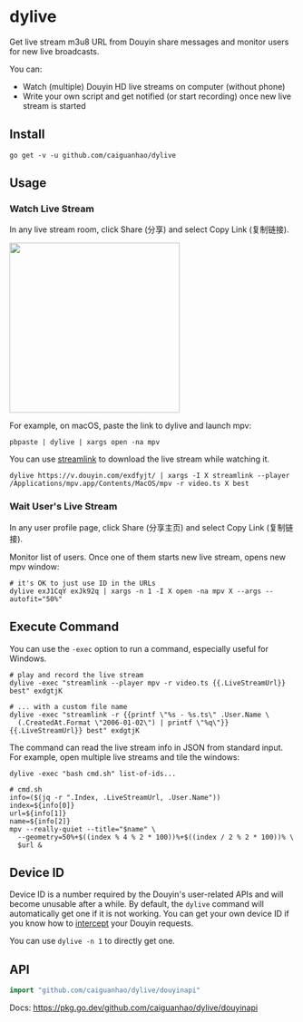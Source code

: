 # dylive

Get live stream m3u8 URL from Douyin share messages and monitor users for new
live broadcasts.

You can:
- Watch (multiple) Douyin HD live streams on computer (without phone)
- Write your own script and get notified (or start recording) once new live
  stream is started

## Install

```
go get -v -u github.com/caiguanhao/dylive
```

## Usage

### Watch Live Stream

In any live stream room, click Share (分享) and select Copy Link (复制链接).

<img src="https://user-images.githubusercontent.com/1284703/121233565-554aa580-c8c5-11eb-97bf-28f25d96057c.jpg" width="300" />

For example, on macOS, paste the link to dylive and launch mpv:

```
pbpaste | dylive | xargs open -na mpv
```

You can use [streamlink](https://streamlink.github.io/) to download the live stream while watching it.

```
dylive https://v.douyin.com/exdfyjt/ | xargs -I X streamlink --player /Applications/mpv.app/Contents/MacOS/mpv -r video.ts X best
```

### Wait User's Live Stream

In any user profile page, click Share (分享主页) and select Copy Link (复制链接).

Monitor list of users. Once one of them starts new live stream, opens new mpv window:

```
# it's OK to just use ID in the URLs
dylive exJ1CqY exJk92q | xargs -n 1 -I X open -na mpv X --args --autofit="50%" 
```

## Execute Command

You can use the `-exec` option to run a command, especially useful for Windows.

```
# play and record the live stream
dylive -exec "streamlink --player mpv -r video.ts {{.LiveStreamUrl}} best" exdgtjK

# ... with a custom file name
dylive -exec "streamlink -r {{printf \"%s - %s.ts\" .User.Name \
  (.CreatedAt.Format \"2006-01-02\") | printf \"%q\"}} {{.LiveStreamUrl}} best" exdgtjK
```

The command can read the live stream info in JSON from standard input.
For example, open multiple live streams and tile the windows:

```
dylive -exec "bash cmd.sh" list-of-ids...
```

```
# cmd.sh
info=($(jq -r ".Index, .LiveStreamUrl, .User.Name"))
index=${info[0]}
url=${info[1]}
name=${info[2]}
mpv --really-quiet --title="$name" \
  --geometry=50%+$((index % 4 % 2 * 100))%+$((index / 2 % 2 * 100))% \
  $url &
```

## Device ID

Device ID is a number required by the Douyin's user-related APIs and will
become unusable after a while. By default, the `dylive` command will
automatically get one if it is not working. You can get your own device ID if
you know how to [intercept](https://mitmproxy.org/) your Douyin requests.

You can use `dylive -n 1` to directly get one.

## API

```go
import "github.com/caiguanhao/dylive/douyinapi"
```

Docs: <https://pkg.go.dev/github.com/caiguanhao/dylive/douyinapi>
